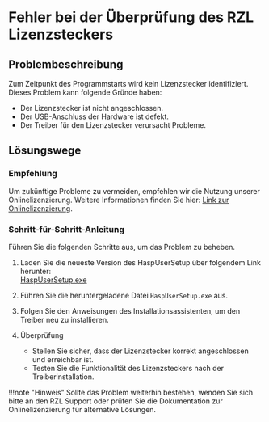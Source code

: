 # Fehler bei der Überprüfung des RZL Lizenzsteckers

## Problembeschreibung

Zum Zeitpunkt des Programmstarts wird kein Lizenzstecker identifiziert.  
Dieses Problem kann folgende Gründe haben:
- Der Lizenzstecker ist nicht angeschlossen.
- Der USB-Anschluss der Hardware ist defekt.
- Der Treiber für den Lizenzstecker verursacht Probleme.

## Lösungswege

### Empfehlung

Um zukünftige Probleme zu vermeiden, empfehlen wir die Nutzung unserer Onlinelizenzierung. Weitere Informationen finden Sie hier: [Link zur Onlinelizenzierung](https://rzlsoftware.at/fileadmin/user_upload/PDF_Kurzanleitungen/VERTRIEB/LIZENZ_RZL_Online-Lizenzierung_Umstellung.pdf).

### Schritt-für-Schritt-Anleitung

Führen Sie die folgenden Schritte aus, um das Problem zu beheben.

1. Laden Sie die neueste Version des HaspUserSetup über folgendem Link herunter:  
     [HaspUserSetup.exe](https://rzl.blob.core.windows.net/treiber/HASPUserSetup.exe)   

2. Führen Sie die heruntergeladene Datei `HaspUserSetup.exe` aus.  
3. Folgen Sie den Anweisungen des Installationsassistenten, um den Treiber neu zu installieren.

4. Überprüfung  
     - Stellen Sie sicher, dass der Lizenzstecker korrekt angeschlossen und erreichbar ist.
     - Testen Sie die Funktionalität des Lizenzsteckers nach der Treiberinstallation.

!!!note "Hinweis"
      Sollte das Problem weiterhin bestehen, wenden Sie sich bitte an den RZL Support oder prüfen Sie die Dokumentation zur Onlinelizenzierung für alternative Lösungen.
